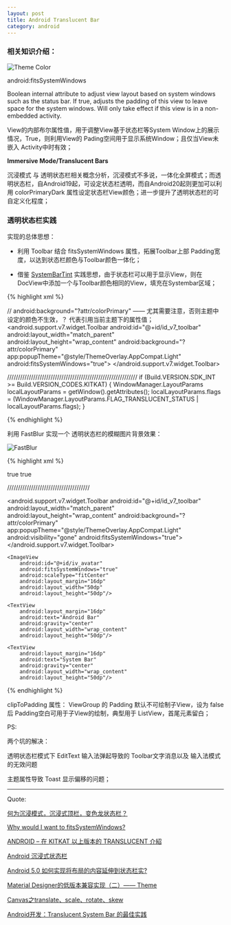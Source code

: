 ```yaml
---
layout: post
title: Android Translucent Bar
category: android
---
```


###  相关知识介绍：

![Theme Color](http://7xqncp.com1.z0.glb.clouddn.com/assets/img/20160412/md_color_theme_setting.png)


android:fitsSystemWindows

Boolean internal attribute to adjust view layout based on system windows such as the status bar. If true, adjusts the padding of this view to leave space for the system windows. Will only take effect if this view is in a non-embedded activity.

View的内部布尔属性值，用于调整View基于状态栏等System Window上的展示情况，True，则利用View的 Pading空间用于显示系统Window；且仅当View未嵌入 Activity中时有效；


**Immersive Mode/Translucent Bars**

沉浸模式 与 透明状态栏相关概念分析，沉浸模式不多说，一体化全屏模式；而透明状态栏，自Android19起，可设定状态栏透明，而自Android20起则更加可以利用 colorPrimaryDark 属性设定状态栏View颜色；进一步提升了透明状态栏的可自定义化程度；



###  透明状态栏实践

实现的总体思想：

*  利用 Toolbar 结合 fitsSystemWindows 属性，拓展Toolbar上部 Padding宽度，以达到状态栏颜色与Toolbar颜色一体化；

*  借鉴 [SystemBarTint](https://github.com/jgilfelt/SystemBarTint) 实践思想，由于状态栏可以用于显示View，则在DocView中添加一个与Toolbar颜色相同的View，填充在Systembar区域；


{% highlight xml %}

  // android:background="?attr/colorPrimary" ——  尤其需要注意，否则主题中设定的颜色不生效，？ 代表引用当前主题下的属性值；
  <android.support.v7.widget.Toolbar
      android:id="@+id/id_v7_toolbar"
      android:layout_width="match_parent"
      android:layout_height="wrap_content"
      android:background="?attr/colorPrimary"
      app:popupTheme="@style/ThemeOverlay.AppCompat.Light"
      android:fitsSystemWindows="true">
  </android.support.v7.widget.Toolbar>

  ////////////////////////////////////////////////////////////
  if (Build.VERSION.SDK_INT >= Build.VERSION_CODES.KITKAT) {
   WindowManager.LayoutParams localLayoutParams = getWindow().getAttributes();
   localLayoutParams.flags = (WindowManager.LayoutParams.FLAG_TRANSLUCENT_STATUS | localLayoutParams.flags);
  }

{% endhighlight %}  


利用 FastBlur 实现一个 透明状态栏的模糊图片背景效果：

![FastBlur](http://7xqncp.com1.z0.glb.clouddn.com/assets/img/20160412/device-2016-04-13-231504.png)


{% highlight xml  %}

<item name= "android:windowTranslucentStatus">true</item>
<item name="android:windowTranslucentNavigation">true</item>

//////////////////////////////////////

<android.support.v7.widget.Toolbar
    android:id="@+id/id_v7_toolbar"
    android:layout_width="match_parent"
    android:layout_height="wrap_content"
    android:background="?attr/colorPrimary"
    app:popupTheme="@style/ThemeOverlay.AppCompat.Light"
    android:visibility="gone"
    android:fitsSystemWindows="true">
</android.support.v7.widget.Toolbar>

<LinearLayout
    android:id="@+id/ll_content_background"
    android:fitsSystemWindows="true"
    android:paddingTop="25dp"
    android:clipToPadding="true"
    android:layout_width="match_parent"
    android:layout_height="200dp"
    android:orientation="horizontal">

    <ImageView
        android:id="@+id/iv_avatar"
        android:fitsSystemWindows="true"
        android:scaleType="fitCenter"
        android:layout_margin="16dp"
        android:layout_width="50dp"
        android:layout_height="50dp"/>

    <TextView
        android:layout_margin="16dp"
        android:text="Android Bar"
        android:gravity="center"
        android:layout_width="wrap_content"
        android:layout_height="50dp"/>

    <TextView
        android:layout_margin="16dp"
        android:text="System Bar"
        android:gravity="center"
        android:layout_width="wrap_content"
        android:layout_height="50dp"/>
</LinearLayout>


{% endhighlight %}  

clipToPadding 属性： ViewGroup 的 Padding 默认不可绘制子View，设为 false后 Padding空白可用于子View的绘制，典型用于 ListView，首尾元素留白；




PS:

两个坑的解决：   

透明状态栏模式下 EditText 输入法弹起导致的 Toolbar文字消息以及 输入法模式的无效问题

主题属性导致 Toast  显示偏移的问题；


---

Quote:

[何为沉浸模式，沉浸式顶栏，变色龙状态栏？](https://www.zhihu.com/question/24908570/answer/86427977)


[Why would I want to fitsSystemWindows?](https://medium.com/google-developers/why-would-i-want-to-fitssystemwindows-4e26d9ce1eec#.9852i2fsy)

[ANDROID – 在 KITKAT 以上版本的 TRANSLUCENT 介紹](http://blog.mosil.biz/2014/01/android-transparent-kitkat/)

[Android 沉浸式状态栏](http://blog.csdn.net/lmj623565791/article/details/48649563)

[Android 5.0 如何实现将布局的内容延伸到状态栏实?](https://www.zhihu.com/question/31468556)

[Material Designer的低版本兼容实现（二）—— Theme](http://www.cnblogs.com/tianzhijiexian/p/4081562.html)

[Canvas之translate、scale、rotate、skew](http://blog.csdn.net/tianjian4592/article/details/45234419)

[Android开发：Translucent System Bar 的最佳实践](http://www.jianshu.com/p/0acc12c29c1b)
